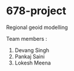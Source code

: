 # 678-project
Regional geoid modelling

Team members : 

1. Devang Singh
1. Pankaj Saini
1. Lokesh Meena
